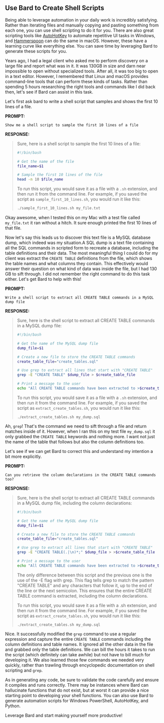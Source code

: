 ## Use Bard to Create Shell Scripts

Being able to leverage automation in your daily work is incredibly satisfying. Rather than iterating files and manually copying and pasting something from each one, you can use shell scripting to do it for you. There are also great scripting tools like [AutoHotKey](https://www.autohotkey.com) to automate repetitive UI tasks in Windows, and [Hammerspoon](https://www.hammerspoon.org) can do the same in macOS. However, these have a learning curve like everything else. You can save time by leveraging Bard to generate these scripts for you. 

Years ago, I had a legal client who asked me to perform discovery on a large file and report what was in it. It was 130GB in size and darn near impossible to open without specialized tools. After all, it was too big to open in a text editor. However, I remembered that Linux and macOS provides command-line tools that can perform these kinds of tasks. Rather than spending 5 hours researching the right tools and commands like I did back then, let's see if Bard can assist in this task. 

Let's first ask bard to write a shell script that samples and shows the first 10 lines of a file. 


**PROMPT:**
```
Show me a shell script to sample the first 10 lines of a file
```

**RESPONSE:**

>Sure, here is a shell script to sample the first 10 lines of a file:
>```sh 
>#!/bin/bash
>
># Get the name of the file
>file_name=$1
>
># Sample the first 10 lines of the file
>head -n 10 $file_name
>```
>To run this script, you would save it as a file with a `.sh` extension, and then run it from the command line. For example, if you saved the script as `sample_first_10_lines.sh`, you would run it like this:
>```sh
>./sample_first_10_lines.sh my_file.txt
>```

Okay awesome, when I tested this on my Mac with a test file called `my_file.txt` it ran without a hitch. It sure enough printed the first 10 lines of that file. 

Now let's say this leads us to discover this text file is a MySQL database dump, which indeed was my situation.A SQL dump is a text file containing all the SQL commands in scripted form to recreate a database, including the table definitions and their data. The most meaningful thing I could do for my client was extract the `CREATE TABLE` definitions from the file, which shows the table names and what columns they contain. This effectively would answer their question on what kind of data was inside the file, but I had 130 GB to sift through. I did not remember the right command to do this task either. Let's get Bard to help with this! 

**PROMPT:**
```
Write a shell script to extract all CREATE TABLE commands in a MySQL dump file
```

**RESPONSE:**

>Sure, here is the shell script to extract all CREATE TABLE commands in a MySQL dump file:
>```sh
>#!/bin/bash
>
># Get the name of the MySQL dump file
>dump_file=$1
>
># Create a new file to store the CREATE TABLE commands
>create_table_file="create_tables.sql"
>
># Use grep to extract all lines that start with "CREATE TABLE"
>grep -E "CREATE TABLE" $dump_file > $create_table_file
>
># Print a message to the user
>echo "All CREATE TABLE commands have been extracted to >$create_table_file"
>```
>To run this script, you would save it as a file with a `.sh` extension, and then run it from the command line. For example, if you saved the script as `extract_create_tables.sh`, you would run it like this:
>```
>./extract_create_tables.sh my_dump.sql
>```

Ah, `grep`! That's the command we need to sift through a file and return matches inside of it. However, when I ran this on my test file `my_dump.sql` it only grabbed the `CREATE TABLE` keywords and nothing more. I want not just the name of the table that follows but also the column definitions too. 

Let's see if we can get Bard to correct this and understand my intention a bit more explicitly. 

**PROMPT:**
```
Can you retrieve the column declarations in the CREATE TABLE commands too? 
```

**RESPONSE:**
>Sure, here is the shell script to extract all CREATE TABLE commands in a MySQL dump file, including the column declarations:
>```sh
>#!/bin/bash
>
># Get the name of the MySQL dump file
>dump_file=$1
>
># Create a new file to store the CREATE TABLE commands
>create_table_file="create_tables.sql"
>
># Use grep to extract all lines that start with "CREATE TABLE"
>grep -E "CREATE TABLE(.|\n)*;" $dump_file > >$create_table_file
>
># Print a message to the user
>echo "All CREATE TABLE commands have been extracted to >$create_table_file"
>```
>The only difference between this script and the previous one is the use of the -E flag with grep. This flag tells grep to match the pattern "CREATE TABLE" and any characters that follow it, up to the end of the line or the next semicolon. This ensures that the entire CREATE TABLE command is extracted, including the column declarations.
>
>To run this script, you would save it as a file with a .sh extension, and then run it from the command line. For example, if you saved the script as `extract_create_tables.sh`, you would run it like this:
>```
>./extract_create_tables.sh my_dump.sql
>```

Nice. It successfully modified the `grep` command to use a regular expression and capture the entire `CREATE TABLE` commands including the column definitions and table names. It ignored all the other data in the file and grabbed only the table definitions. We can bill  the hours it takes to run the script (which definitely can take awhile) but not have to bill much for developing it. We also learned those few commands we needed very quickly, rather than trawling through encyclopedic documentation on shell scripting and `grep`. 

As in generating any code, be sure to validate the code carefully and ensure it compiles and runs correctly. There may be instances where Bard can hallucinate functions that do not exist, but at worst it can provide a nice starting point to developing your shell functions. You can also use Bard to generate automation scripts for Windows PowerShell, AutoHotKey, and Python. 

Leverage Bard and start making yourself more productive!